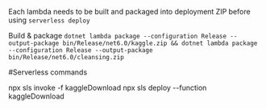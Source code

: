 Each lambda needs to be built and packaged into deployment ZIP before using `serverless deploy`

Build & package
`dotnet lambda package --configuration Release --output-package bin/Release/net6.0/kaggle.zip && dotnet lambda package --configuration Release --output-package bin/Release/net6.0/cleansing.zip`



#Serverless commands

npx sls invoke -f kaggleDownload
npx sls deploy --function kaggleDownload
